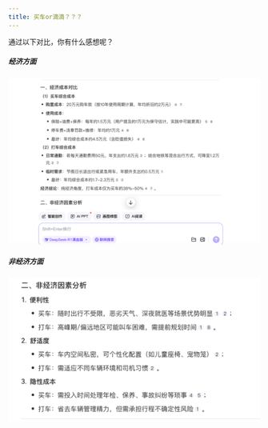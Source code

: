 ```yaml
---
title: 买车or滴滴？？？
---
```


通过以下对比，你有什么感想呢？

##### 经济方面

![image-20250507164833931](img//image-20250507164833931.png)

##### 非经济方面

![image-20250507164904784](img//image-20250507164904784.png)

